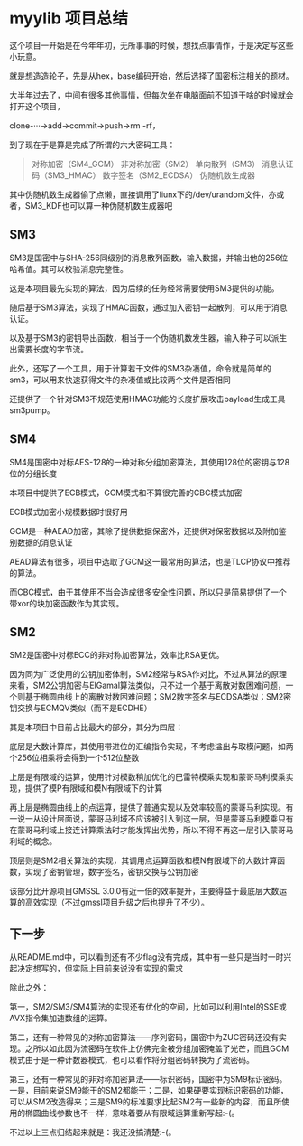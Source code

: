 # myylib 项目总结

这个项目一开始是在今年年初，无所事事的时候，想找点事情作，于是决定写这些小玩意。

就是想造造轮子，先是从hex，base编码开始，然后选择了国密标注相关的题材。

大半年过去了，中间有很多其他事情，但每次坐在电脑面前不知道干啥的时候就会打开这个项目，

clone-···->add->commit->push->rm -rf，

到了现在于是算是完成了所谓的六大密码工具：

> 对称加密（SM4_GCM）
> 非对称加密（SM2）
> 单向散列（SM3）
> 消息认证码（SM3_HMAC）
> 数字签名（SM2_ECDSA）
> 伪随机数生成器

其中伪随机数生成器偷了点懒，直接调用了liunx下的/dev/urandom文件，亦或者，SM3_KDF也可以算一种伪随机数生成器吧

## SM3

SM3是国密中与SHA-256同级别的消息散列函数，输入数据，并输出他的256位哈希值。其可以校验消息完整性。

这是本项目最先实现的算法，因为后续的任务经常需要使用SM3提供的功能。

随后基于SM3算法，实现了HMAC函数，通过加入密钥一起散列，可以用于消息认证。

以及基于SM3的密钥导出函数，相当于一个伪随机数发生器，输入种子可以派生出需要长度的字节流。

此外，还写了一个工具，用于计算若干文件的SM3杂凑值，命令就是简单的sm3，可以用来快速获得文件的杂凑值或比较两个文件是否相同

还提供了一个针对SM3不规范使用HMAC功能的长度扩展攻击payload生成工具sm3pump。

## SM4

SM4是国密中对标AES-128的一种对称分组加密算法，其使用128位的密钥与128位的分组长度

本项目中提供了ECB模式，GCM模式和不算很完善的CBC模式加密

ECB模式加密小规模数据时很好用

GCM是一种AEAD加密，其除了提供数据保密外，还提供对保密数据以及附加鉴别数据的消息认证

AEAD算法有很多，项目中选取了GCM这一最常用的算法，也是TLCP协议中推荐的算法。

而CBC模式，由于其使用不当会造成很多安全性问题，所以只是简易提供了一个带xor的块加密函数作为其实现。

## SM2

SM2是国密中对标ECC的非对称加密算法，效率比RSA更优。

因为同为广泛使用的公钥加密体制，SM2经常与RSA作对比，不过从算法的原理来看，SM2公钥加密与ElGamal算法类似，只不过一个基于离散对数困难问题，一个则基于椭圆曲线上的离散对数困难问题；SM2数字签名与ECDSA类似；SM2密钥交换与ECMQV类似（而不是ECDHE）

其是本项目中目前占比最大的部分，其分为四层：

底层是大数计算库，其使用带进位的汇编指令实现，不考虑溢出与取模问题，如两个256位相乘将会得到一个512位整数

上层是有限域的运算，使用针对模数稍加优化的巴雷特模乘实现和蒙哥马利模乘实现，提供了模P有限域和模N有限域下的计算

再上层是椭圆曲线上的点运算，提供了普通实现以及效率较高的蒙哥马利实现。有一说一从设计层面说，蒙哥马利域不应该被引入到这一层，但是蒙哥马利模乘只有在蒙哥马利域上接连计算乘法时才能发挥出优势，所以不得不再这一层引入蒙哥马利域的概念。

顶层则是SM2相关算法的实现，其调用点运算函数和模N有限域下的大数计算函数，实现了密钥管理，数字签名，密钥交换与公钥加密

该部分比开源项目GMSSL 3.0.0有近一倍的效率提升，主要得益于最底层大数运算的高效实现（不过gmssl项目升级之后也提升了不少）。

## 下一步

从README.md中，可以看到还有不少flag没有完成，其中有一些只是当时一时兴起决定想写的，但实际上目前来说没有实现的需求

除此之外：

第一，SM2/SM3/SM4算法的实现还有优化的空间，比如可以利用Intel的SSE或AVX指令集加速数组的运算。

第二，还有一种常见的对称加密算法——序列密码，国密中为ZUC密码还没有实现。之所以如此因为流密码在软件上仿佛完全被分组加密掩盖了光芒，而且GCM模式由于是一种计数器模式，也可以看作将分组密码转换为了流密码。

第三，还有一种常见的非对称加密算法——标识密码，国密中为SM9标识密码。一是，目前来说SM9能干的SM2都能干；二是，如果硬要实现标识密码的功能，可以从SM2改造得来；三是SM9的标准要求比起SM2有一些新的内容，而且所使用的椭圆曲线参数也不一样，意味着要从有限域运算重新写起:-(。

不过以上三点归结起来就是：我还没搞清楚:-(。